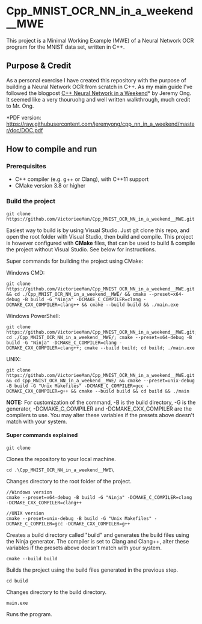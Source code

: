 # Cpp_MNIST_OCR_NN_in_a_weekend__MWE
This project is a Minimal Working Example (MWE) of a Neural Network OCR program for the MNIST data set, written in C++.
## Purpose & Credit
As a personal exercise I have created this repository with the purpose of building a Neural Network OCR from scratch in C++. As my main guide I've followed the blogpost [C++ Neural Network in a Weekend](https://www.jeremyong.com/cpp/machine-learning/2020/10/23/cpp-neural-network-in-a-weekend/)* by Jeremy Ong. It seemed like a very thouruohg and well written walkthrough, much credit to Mr. Ong.

*PDF version: https://raw.githubusercontent.com/jeremyong/cpp_nn_in_a_weekend/master/doc/DOC.pdf

## How to compile and run
### Prerequisites
 - C++ compiler (e.g. g++ or Clang), with C++11 support
 - CMake version 3.8 or higher

### Build the project
```
git clone https://github.com/VictorieeMan/Cpp_MNIST_OCR_NN_in_a_weekend__MWE.git
```
Easiest way to build is by using Visual Studio. Just git clone this repo, and open the root folder with Visual Studio, then build and compile. This project is however configured with **CMake** files, that can be used to build & compile the project without Visual Studio. See below for instructions.

Super commands for building the project using CMake:

Windows CMD:
```
git clone https://github.com/VictorieeMan/Cpp_MNIST_OCR_NN_in_a_weekend__MWE.git && cd ./Cpp_MNIST_OCR_NN_in_a_weekend__MWE/ && cmake --preset=x64-debug -B build -G "Ninja" -DCMAKE_C_COMPILER=clang -DCMAKE_CXX_COMPILER=clang++ && cmake --build build && ./main.exe
```

Windows PowerShell:
```
git clone https://github.com/VictorieeMan/Cpp_MNIST_OCR_NN_in_a_weekend__MWE.git; cd ./Cpp_MNIST_OCR_NN_in_a_weekend__MWE/; cmake --preset=x64-debug -B build -G "Ninja" -DCMAKE_C_COMPILER=clang -DCMAKE_CXX_COMPILER=clang++; cmake --build build; cd build; ./main.exe
```

UNIX:
```	
git clone https://github.com/VictorieeMan/Cpp_MNIST_OCR_NN_in_a_weekend__MWE.git && cd Cpp_MNIST_OCR_NN_in_a_weekend__MWE/ && cmake --preset=unix-debug -B build -G "Unix Makefiles" -DCMAKE_C_COMPILER=gcc -DCMAKE_CXX_COMPILER=g++ && cmake --build build && cd build && ./main
```
**NOTE:** For customization of the command, -B is the build directory, -G is the generator, -DCMAKE_C_COMPILER and -DCMAKE_CXX_COMPILER are the compilers to use. You may alter these variables if the presets above doesn't match with your system.

#### Super commands explained
```
git clone 
```
Clones the repository to your local machine.

```
cd .\Cpp_MNIST_OCR_NN_in_a_weekend__MWE\
```
Changes directory to the root folder of the project.

```
//Windows version
cmake --preset=x64-debug -B build -G "Ninja" -DCMAKE_C_COMPILER=clang -DCMAKE_CXX_COMPILER=clang++

//UNIX version
cmake --preset=unix-debug -B build -G "Unix Makefiles" -DCMAKE_C_COMPILER=gcc -DCMAKE_CXX_COMPILER=g++
```
Creates a build directory called "build" and generates the build files using the Ninja generator. The compiler is set to Clang and Clang++, alter these variables if the presets above doesn't match with your system.

```
cmake --build build
```
Builds the project using the build files generated in the previous step.

```
cd build
```
Changes directory to the build directory.

```
main.exe
```
Runs the program.

